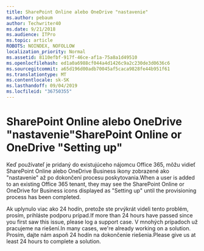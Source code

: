 ```yaml
---
title: SharePoint Online alebo OneDrive "nastavenie"
ms.author: pebaum
author: Techwriter40
ms.date: 9/21/2018
ms.audience: ITPro
ms.topic: article
ROBOTS: NOINDEX, NOFOLLOW
localization_priority: Normal
ms.assetid: 8110efbf-917f-46ce-af1a-75a8a1d49510
ms.openlocfilehash: ed1a0a6988cf044a4d1426c9a2c230de3d0636c6
ms.sourcegitcommit: a65d196d00adb70045af5caca9828fe44b951f61
ms.translationtype: MT
ms.contentlocale: sk-SK
ms.lasthandoff: 09/04/2019
ms.locfileid: "36750355"
---
```

# <a name="sharepoint-online-or-onedrive-setting-up"></a><span data-ttu-id="c8f0e-102">SharePoint Online alebo OneDrive "nastavenie"</span><span class="sxs-lookup"><span data-stu-id="c8f0e-102">SharePoint Online or OneDrive "Setting up"</span></span>

<span data-ttu-id="c8f0e-103">Keď používateľ je pridaný do existujúceho nájomcu Office 365, môžu vidieť SharePoint Online alebo OneDrive Business ikony zobrazené ako "nastavenie" až po dokončení procesu poskytovania.</span><span class="sxs-lookup"><span data-stu-id="c8f0e-103">When a user is added to an existing Office 365 tenant, they may see the SharePoint Online or OneDrive for Business icons displayed as "Setting up" until the provisioning process has been completed.</span></span>
  
<span data-ttu-id="c8f0e-104">Ak uplynulo viac ako 24 hodín, pretože ste prvýkrát videli tento problém, prosím, prihláste podporu prípad.</span><span class="sxs-lookup"><span data-stu-id="c8f0e-104">If more than 24 hours have passed since you first saw this issue, please log a support case.</span></span> <span data-ttu-id="c8f0e-105">V mnohých prípadoch už pracujeme na riešení.</span><span class="sxs-lookup"><span data-stu-id="c8f0e-105">In many cases, we're already working on a solution.</span></span> <span data-ttu-id="c8f0e-106">Prosím, dajte nám aspoň 24 hodín na dokončenie riešenia.</span><span class="sxs-lookup"><span data-stu-id="c8f0e-106">Please give us at least 24 hours to complete a solution.</span></span>
  

